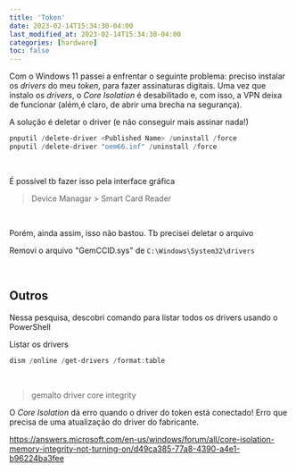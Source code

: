 ```yaml
---
title: 'Token'
date: 2023-02-14T15:34:30-04:00
last_modified_at: 2023-02-14T15:34:30-04:00
categories: [hardware]
toc: false
---
```


Com o Windows 11 passei a enfrentar o seguinte problema: preciso instalar os *drivers* do meu *token*, para fazer assinaturas digitais. Uma vez que instalo os *drivers*, o *Core Isolation* é desabilitado e, com isso, a VPN deixa de funcionar (além,é claro, de abrir uma brecha na segurança).

A solução é deletar o driver (e não conseguir mais assinar nada!)

```powershell   
pnputil /delete-driver <Published Name> /uninstall /force
pnputil /delete-driver "oem66.inf" /uninstall /force
```

<br>

É possível tb fazer isso pela interface gráfica

> Device Managar > Smart Card Reader
 
<br>

Porém, ainda assim, isso não bastou. Tb precisei deletar o arquivo

Removi o arquivo "GemCCID.sys" de `C:\Windows\System32\drivers`

<br>

## Outros

Nessa pesquisa, descobri comando para listar todos os drivers usando o PowerShell

Listar os drivers
```powershell   
dism /online /get-drivers /format:table
```

<br>

> gemalto driver core integrity

O *Core Isolation* dá erro quando o driver do token está conectado!
Erro que precisa de uma atualização do driver do fabricante.

https://answers.microsoft.com/en-us/windows/forum/all/core-isolation-memory-integrity-not-turning-on/d49ca385-77a8-4390-a4e1-b96224ba3fee
